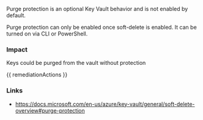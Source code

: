 
Purge protection is an optional Key Vault behavior and is not enabled by default.

Purge protection can only be enabled once soft-delete is enabled. It can be turned on via CLI or PowerShell.

### Impact
Keys could be purged from the vault without protection

<!-- DO NOT CHANGE -->
{{ remediationActions }}

### Links
- https://docs.microsoft.com/en-us/azure/key-vault/general/soft-delete-overview#purge-protection
        